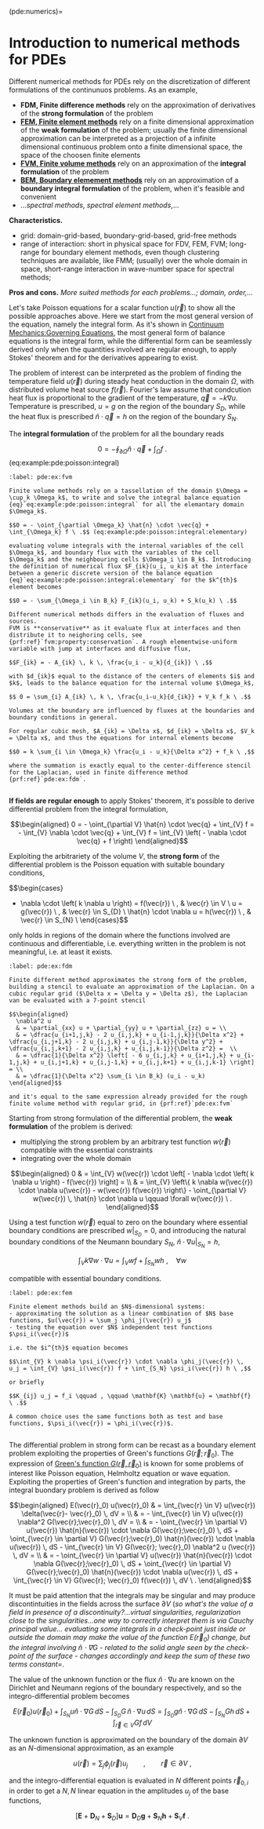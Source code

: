 (pde:numerics)=
# Introduction to numerical methods for PDEs

Different numerical methods for PDEs rely on the discretization of different formulations of the continunuos problems. As an example,
- **FDM, Finite difference methods** rely on the approximation of derivatives of the **strong formulation** of the problem
- [**FEM, Finite element methods**](pde:fem) rely on a finite dimensional approximation of the **weak formulation** of the problem; usually the finite dimensional approximation can be interpreted as a projection of a infinite dimensional continuous problem onto a finite dimensional space, the space of the choosen finite elements
- [**FVM, Finite volume methods**](pde:fvm) rely on an approximation of the **integral formulation** of the problem
- [**BEM, Boundary elemement methods**](pde:bem) rely on an approximation of a **boundary integral formulation** of  the problem, when it's feasible and convenient
- ...*spectral methods*, *spectral element methods*,...

**Characteristics.**
- grid: domain-grid-based, buondary-grid-based, grid-free methods
- range of interaction: short in physical space for FDV, FEM, FVM; long-range for boundary element methods, even though clustering techniques are available, like FMM; (usually) over the whole domain in space, short-range interaction in wave-number space for spectral methods; 

**Pros and cons.** *More suited methods for each problems...; domain, order,...*

Let's take Poisson equations for a scalar function $u(\vec{r})$ to show all the possible approaches above. Here we start from the most general version of the equation, namely the integral form. As it's shown in [Continuum Mechanics:Governing Equations](https://basics2022.github.io/bbooks-physics-continuum-mechanics/ch/continuum/governing-equations.html), the most general form of balance equations is the integral form, while the differential form can be seamlessly derived only when the quantities involved are regular enough, to apply Stokes' theorem and for the derivatives appearing to exist.

The problem of interest can be interpreted as the problem of finding the temperature field $u(\vec{r})$ during steady heat conduction in the domain $\Omega$, with distributed volume heat source $f(\vec{r})$. Fourier's law assume that condcution heat flux is proportional to the gradient of the temperature, $\vec{q} = - k \nabla u$. Temperature is prescribed, $u = g$ on the region of the boundary $S_D$, while the heat flux is prescribed  $\hat{n} \cdot \vec{q} = h$ on the region of the boundary $S_N$.

The **integral formulation** of the problem for all the boundary reads

$$0 = - \oint_{\partial \Omega} \hat{n} \cdot \vec{q} + \int_{\Omega} f \ .$$ (eq:example:pde:poisson:integral)

```{prf:example} Finite volume methods
:label: pde:ex:fvm

Finite volume methods rely on a tassellation of the domain $\Omega = \cup_k \Omega_k$, to write and solve the integral balance equation {eq}`eq:example:pde:poisson:integral` for all the elemantary domain $\Omega_k$.

$$0 = - \oint_{\partial \Omega_k} \hat{n} \cdot \vec{q} + \int_{\Omega_k} f \ .$$ (eq:example:pde:poisson:integral:elementary)

evaluating volume integrals with the internal variables of the cell $\Omega_k$, and boundary flux with the variables of the cell $\Omega_k$ and the neighbouring cells $\Omega_i \in B_k$. Introducing the definition of numerical flux $F_{ik}(u_i, u_k)$ at the interface between a generic discrete version of the balance equation  {eq}`eq:example:pde:poisson:integral:elementary` for the $k^{th}$ element becomes

$$0 = - \sum_{\Omega_i \in B_k} F_{ik}(u_i, u_k) + S_k(u_k) \ .$$

Different numerical methods differs in the evaluation of fluxes and sources.
FVM is **conservative** as it evaluate flux at interfaces and then distribute it to neighoring cells, see {prf:ref}`fvm:property:conservation`. A rough elementwise-uniform variable with jump at interfaces and diffusive flux,

$$F_{ik} = - A_{ik} \, k \, \frac{u_i - u_k}{d_{ik}} \ ,$$

with $d_{ik}$ equal to the distance of the centers of elements $i$ and $k$, leads to the balance equation for the internal volume $\Omega_k$,

$$ 0 = \sum_{i} A_{ik} \, k \, \frac{u_i-u_k}{d_{ik}} + V_k f_k \ .$$

Volumes at the boundary are influenced by fluxes at the boundaries and boundary conditions in general. 

For regular cubic mesh, $A_{ik} = \Delta x$, $d_{ik} = \Delta x$, $V_k = \Delta x$, and thus the equations for internal elements become

$$0 = k \sum_{i \in \Omega_k} \frac{u_i - u_k}{\Delta x^2} + f_k \ ,$$

where the summation is exactly equal to the center-difference stencil for the Laplacian, used in finite difference method {prf:ref}`pde:ex:fdm`.


```

**If fields are regular enough** to apply Stokes' theorem, it's possible to derive differential problem from the integral formulation,

$$\begin{aligned}
  0 
    = - \oint_{\partial V} \hat{n} \cdot \vec{q} + \int_{V} f 
    = - \int_{V} \nabla \cdot \vec{q} + \int_{V} f = \int_{V} \left( - \nabla \cdot \vec{q} + f  \right)
\end{aligned}$$

Exploiting the arbitrariety of the volume $V$, the **strong form** of the differential problem is the Poisson equation with suitable boundary conditions,

$$\begin{cases}
  - \nabla \cdot \left( k \nabla u \right) = f(\vec{r}) \ , & \vec{r} \in V \\
  u = g(\vec{r})                                        \ , & \vec{r} \in S_{D} \\
  \hat{n} \cdot \nabla u = h(\vec{r})                   \ , & \vec{r} \in S_{N}  \\
\end{cases}$$

only holds in regions of the domain where the functions involved are continuous and differentiable, i.e. everything written in the problem is not meaningful, i.e. at least it exists. 


```{prf:example} Finite difference methods
:label: pde:ex:fdm

Finite different method approximates the strong form of the problem, building a stencil to evaluate an approximation of the Laplacian. On a cubic regular grid ($\Delta x = \Delta y = \Delta z$), the Laplacian van be evaluated with a 7-point stencil

$$\begin{aligned}
  \nabla^2 u
  & = \partial_{xx} u + \partial_{yy} u + \partial_{zz} u = \\
  & = \dfrac{u_{i+1,j,k} - 2 u_{i,j,k} + u_{i-1,j,k}}{\Delta x^2} + \dfrac{u_{i,j+1,k} - 2 u_{i,j,k} + u_{i,j-1,k}}{\Delta y^2} + \dfrac{u_{i,j,k+1} - 2 u_{i,j,k} + u_{i,j,k-1}}{\Delta z^2} =  \\
  & = \dfrac{1}{\Delta x^2} \left[ - 6 u_{i,j,k} + u_{i+1,j,k} + u_{i-1,j,k} + u_{i,j+1,k} + u_{i,j-1,k} + u_{i,j,k+1} + u_{i,j,k-1} \right] = \\
  & = \dfrac{1}{\Delta x^2} \sum_{i \in B_k} (u_i - u_k)
\end{aligned}$$

and it's equal to the same expression already provided for the rough finite volume method with regular grid, in {prf:ref}`pde:ex:fvm`

```

Starting from strong formulation of the differential problem, the **weak formulation** of the problem is derived:
- multiplying the strong problem by an arbitrary test function $w(\vec{r})$ compatible with the essential constraints
- integrating over the whole domain

$$\begin{aligned}
  0
  & = \int_{V} w(\vec{r}) \cdot \left[ - \nabla \cdot \left( k \nabla u \right) - f(\vec{r}) \right] = \\
  & = \int_{V} \left\{  k \nabla w(\vec{r}) \cdot  \nabla u(\vec{r}) - w(\vec{r}) f(\vec{r}) \right\} - \oint_{\partial V} w(\vec{r}) \, \hat{n} \cdot \nabla u \qquad \forall w(\vec{r}) \ .
\end{aligned}$$

Using a test function $w(\vec{r})$ equal to zero on the boundary where essential boundary conditions are prescribed $\left.w\right|_{S_D} = 0$, and introducing the natural boundary conditions of the Neumann boundary $S_N$, $\left. \hat{n} \cdot \nabla u\right|_{S_N} = h$,

$$\int_{V} k \nabla w \cdot \nabla u = \int_V w f + \int_{S_N} w h \ , \quad \forall w$$

compatible with essential boundary conditions.

```{prf:example} Finite element methods
:label: pde:ex:fem

Finite element methods build an $N$-dimensional systems:
- approximating the solution as a linear combination of $N$ base functions, $u(\vec{r}) = \sum_j \phi_j(\vec{r}) u_j$
- testing the equation over $N$ independent test functions $\psi_i(\vec{r})$

i.e. the $i^{th}$ equation becomes

$$\int_{V} k \nabla \psi_i(\vec{r}) \cdot \nabla \phi_j(\vec{r}) \, u_j = \int_{V} \psi_i(\vec{r}) f + \int_{S_N} \psi_i(\vec{r}) h \ ,$$

or briefly

$$K_{ij} u_j = f_i \qquad , \qquad \mathbf{K} \mathbf{u} = \mathbf{f} \ .$$

A common choice uses the same functions both as test and base functions, $\psi_i(\vec{r}) = \phi_i(\vec{r})$.


```

The differential problem in strong form can be recast as a boundary element problem exploiting the properties of Green's functions $G(\vec{r}; \vec{r}_0)$. The expression of [Green's function $G(\vec{r}, \vec{r}_0)$](math:green-function) is known for some problems of interest like Poisson equation, Helmholtz equation or wave equation. Exploiting the properties of Green's function and integration by parts, the integral buondary problem is derived as follow

$$\begin{aligned}
  E(\vec{r}_0) u(\vec{r}_0) 
  & = \int_{\vec{r} \in V} u(\vec{r}) \delta(\vec{r}- \vec{r}_0) \, dV = \\
  & = - \int_{\vec{r} \in V} u(\vec{r}) \nabla^2 G(\vec{r};\vec{r}_0) \, dV = \\
  & = - \oint_{\vec{r} \in \partial V} u(\vec{r}) \hat{n}(\vec{r}) \cdot \nabla G(\vec{r};\vec{r}_0) \, dS 
      + \oint_{\vec{r} \in \partial V} G(\vec{r};\vec{r}_0) \hat{n}(\vec{r}) \cdot \nabla u(\vec{r}) \, dS
      - \int_{\vec{r} \in V} G(\vec{r}; \vec{r}_0) \nabla^2 u (\vec{r}) \, dV  = \\
  & = - \oint_{\vec{r} \in \partial V} u(\vec{r}) \hat{n}(\vec{r}) \cdot \nabla G(\vec{r};\vec{r}_0) \, dS 
      + \oint_{\vec{r} \in \partial V} G(\vec{r};\vec{r}_0) \hat{n}(\vec{r}) \cdot \nabla u(\vec{r}) \, dS
      + \int_{\vec{r} \in V} G(\vec{r}; \vec{r}_0) f(\vec{r}) \, dV \ .
\end{aligned}$$

It must be paid attention that the integrals may be singular and may produce discontintuities in the fields across the surface $\partial V$ (*so what's the value of a field in presence of a discontinuity?...virtual singularities, regularization close to the singularities...one way to correctly interpret them is via Cauchy principal value... evaluating some integrals in a check-point just inside or outside the domain may make the value of the function $E(\vec{r}_0)$ change, but the integral involving $\hat{n} \cdot \nabla G$ - related to the solid angle seen by the check-point of the surface - changes accordingly and keep the sum of these two terms constant=*.


The value of the unknown function or the flux $\hat{n} \cdot \nabla u$ are known on the Dirichlet and Neumann regions of the boundary respectively, and so the integro-differential problem becomes

$$E(\vec{r}_0) u(\vec{r}_0) + \int_{S_N} u \hat{n} \cdot \nabla G \, dS - \int_{S_D} G \, \hat{n} \cdot \nabla u \, dS = \int_{S_D} g \hat{n} \cdot \nabla G \, dS - \int_{S_N} G h \, dS + \int_{\vec{r} \in V} G f \, dV$$

The unknown function is approximated on the boundary of the domain $\partial V$ as an $N$-dimensional approximation, as an example

$$u(\vec{r}) = \sum_{j} \phi_j(\vec{r}) u_j \qquad , \qquad \vec{r} \in \partial V \ ,$$

and the integro-differential equation is evaluated in $N$ different points $\vec{r}_{0,i}$ in order to get a $N,N$ linear equation in the amplitudes $u_j$ of the base functions,

$$\left[\mathbf{E} + \mathbf{D}_N + \mathbf{S}_D \right] \mathbf{u} = \mathbf{D}_D \mathbf{g} + \mathbf{S}_N \mathbf{h} + \mathbf{S}_V \mathbf{f} \ .$$





